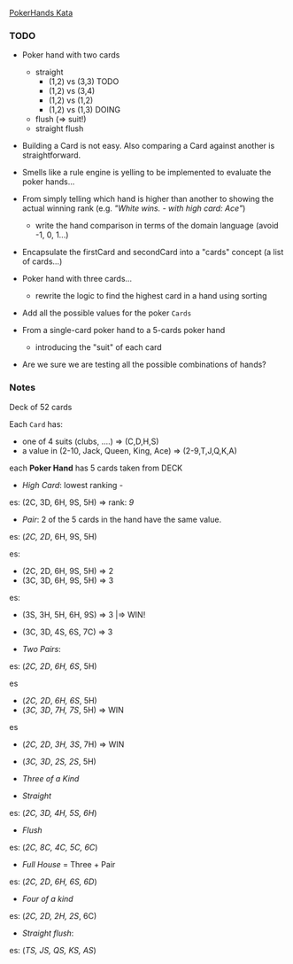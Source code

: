 [PokerHands Kata](http://codingdojo.org/kata/PokerHands/)

### TODO

* Poker hand with two cards
    - straight
        - (1,2) vs (3,3) TODO
        - (1,2) vs (3,4)
        - (1,2) vs (1,2)
        - (1,2) vs (1,3) DOING
    - flush (=> suit!)
    - straight flush

* Building a Card is not easy. Also comparing a Card against another is straightforward.
 
* Smells like a rule engine is yelling to be implemented to evaluate the poker hands...

* From simply telling which hand is higher than another to showing the actual winning rank (e.g. _"White wins. - with high card: Ace"_)
    * write the hand comparison in terms of the domain language (avoid -1, 0, 1...)

* Encapsulate the firstCard and secondCard into a "cards" concept (a list of cards...) 

* Poker hand with three cards...
    * rewrite the logic to find the highest card in a hand using sorting

* Add all the possible values for the poker `Cards`

* From a single-card poker hand to a 5-cards poker hand
    * introducing the "suit" of each card

* Are we sure we are testing all the possible combinations of hands?
    
### Notes

Deck of 52 cards

Each `Card` has:

* one of 4 suits (clubs, ....) => (C,D,H,S)
* a value in (2-10, Jack, Queen, King, Ace) => (2-9,T,J,Q,K,A)

each **Poker Hand** has 5 cards taken from DECK

* *High Card*: lowest ranking - 

es:  (2C, 3D, 6H, 9S, 5H) => rank: *9*

* *Pair*: 2 of the 5 cards in the hand have the same value. 

es: (*2C, 2D*, 6H, 9S, 5H) 

es:  

* (2C, 2D, 6H, 9S, 5H) => 2
* (3C, 3D, 6H, 9S, 5H) => 3

es:  

* (3S, 3H, 5H, 6H, 9S) => 3  |=> WIN! 
* (3C, 3D, 4S, 6S, 7C) => 3  

* *Two Pairs*: 

es: (*2C, 2D*, *6H, 6S*, 5H) 

es

* (*2C, 2D*, *6H, 6S*, 5H) 
* (*3C, 3D*, *7H, 7S*, 5H)  => WIN

es

* (*2C, 2D*, *3H, 3S*, 7H)  => WIN 
* (*3C, 3D*, *2S, 2S*, 5H)

* *Three of a Kind*

* *Straight*

es: (*2C, 3D, 4H, 5S, 6H*) 

* *Flush*

es: (*2C, 8C, 4C, 5C, 6C*) 

* *Full House* = Three + Pair

es: (*2C, 2D*, *6H, 6S, 6D*) 

* *Four of a kind*

es: (*2C, 2D, 2H, 2S*, 6C) 

* *Straight flush*:

es: (*TS, JS, QS, KS, AS*) 

